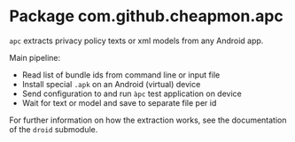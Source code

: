 # Package com.github.cheapmon.apc

`apc` extracts privacy policy texts or xml models from any Android app.

Main pipeline:
* Read list of bundle ids from command line or input file
* Install special `.apk` on an Android (virtual) device
* Send configuration to and run `àpc` test application on device
* Wait for text or model and save to separate file per id

For further information on how the extraction works, see the documentation
of the `droid` submodule.